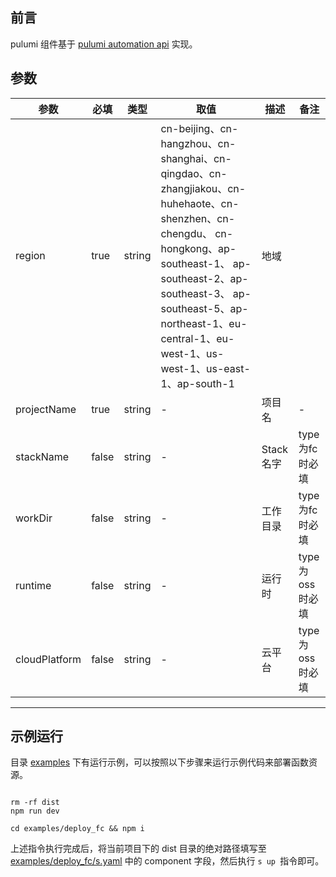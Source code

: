 ## 前言

pulumi 组件基于 [pulumi automation api](https://www.pulumi.com/blog/automation-api/) 实现。

## 参数

|  参数   |  必填  |  类型  | 取值  |  描述  |  备注  |    
|  ----  | ----  |  ----  | ----  |  ----  |  ----  |
| region  | true |  string |  cn-beijing、cn-hangzhou、cn-shanghai、cn-qingdao、cn-zhangjiakou、cn-huhehaote、cn-shenzhen、cn-chengdu、 cn-hongkong、ap-southeast-1、 ap-southeast-2、ap-southeast-3、 ap-southeast-5、ap-northeast-1、eu-central-1、eu-west-1、us-west-1、us-east-1、ap-south-1  |  地域 |   |
| projectName  | true | string  | - | 项目名  |  -  |
| stackName  | false | string  | - | Stack名字  |  type为fc时必填  |
| workDir  | false | string  | - | 工作目录  |  type为fc时必填  |
| runtime  | false | string  | - | 运行时  |  type为oss时必填  |
| cloudPlatform  | false | string  | - | 云平台  |  type为oss时必填  |

------- 

## 示例运行

目录 [examples](./examples) 下有运行示例，可以按照以下步骤来运行示例代码来部署函数资源。

```shell

rm -rf dist
npm run dev

cd examples/deploy_fc && npm i
```

上述指令执行完成后，将当前项目下的 dist 目录的绝对路径填写至 [examples/deploy_fc/s.yaml](./examples/deploy_fc/s.yaml) 中的 component 字段，然后执行 ```s up ```指令即可。
